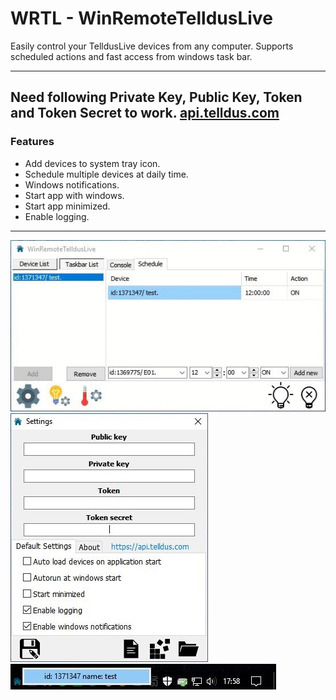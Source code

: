 # WRTL - WinRemoteTelldusLive
Easily control your TelldusLive devices from any computer.
Supports scheduled actions and fast access from windows task bar.

------
Need following Private Key, Public Key, Token and Token Secret to work. 
[api.telldus.com](https://api.telldus.com)
------

### Features 
* Add devices to system tray icon.
* Schedule multiple devices at daily time. 
* Windows notifications.
* Start app with windows.
* Start app minimized.
* Enable logging.

------
![alt text](https://github.com/Limmek/WRTL/blob/master/images/wrtl.gif "WinRemoteTelldusLive")
![alt text](https://github.com/Limmek/WRTL/blob/master/images/settings.jpg "WinRemoteTelldusLive")
![alt text](https://github.com/Limmek/WRTL/blob/master/images/systray.jpg "WinRemoteTelldusLive")
